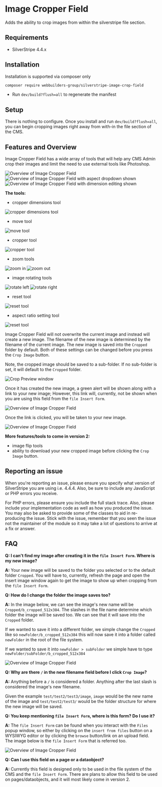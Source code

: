Image Cropper Field
=================

Adds the ability to crop images from within the silverstripe file section.

## Requirements

- SilverStripe 4.4.x

## Installation

Installation is supported via composer only

```sh
composer require webbuilders-group/silverstripe-image-crop-field
```

- Run `dev/build?flush=all` to regenerate the manifest

## Setup

There is nothing to configure. Once you install and run `dev/build?flush=all`, you can begin cropping images right away from with-in the file section of the CMS.

## Features and Overview
Image Cropper Field has a wide array of tools that will help any CMS Admin crop their images and limit the need to use external tools like Photoshop.

![Overview of Image Cropper Field](screenshots/Capture_1.jpg)
![Overview of Image Cropper Field with aspect dropdown shown](screenshots/Capture_2.jpg)
![Overview of Image Cropper Field with dimension editing shown](screenshots/Capture_3.jpg)

**The tools:**
- cropper dimensions tool

![cropper dimensions tool](screenshots/Tool_1.jpg)

- move tool

![move tool](screenshots/Tool_2.jpg)

- cropper tool

![cropper tool](screenshots/Tool_3.jpg)

- zoom tools

![zoom in](screenshots/Tool_4.jpg) ![zoom out](screenshots/Tool_5.jpg)

- image rotating tools

![rotate left](screenshots/Tool_6.jpg) ![rotate right](screenshots/Tool_7.jpg)

- reset tool

![reset tool](screenshots/Tool_8.jpg)

- aspect ratio setting tool

![reset tool](screenshots/Tool_9.jpg)

Image Cropper Field will not overwrite the current image and instead will create a new image. The filename of the new image is determined by the filename of the current image. The new image is saved into the `Cropped` folder by default. Both of these settings can be changed before you press the `Crop Image` button. 

Note, the cropped image should be saved to a sub-folder. If no sub-folder is set, it will default to the `Cropped` folder.

![Crop Preview window](screenshots/Capture_4.jpg)

Once it has created the new image, a green alert will be shown along with a link to your new image; However, this link will, currently, not be shown when you are using this field from the `file Insert Form`.

![Overview of Image Cropper Field](screenshots/Capture_5.jpg)

Once the link is clicked, you will be taken to your new image.

![Overview of Image Cropper Field](screenshots/Capture_6.jpg)

**More features/tools to come in version 2:**
- image flip tools
- ability to download your new cropped image before clicking the `Crop Image` button.

## Reporting an issue

When you're reporting an issue, please ensure you specify what version of SilverStripe you are using i.e. 4.4.4. Also, be sure to include any JavaScript or PHP errors you receive. 

For PHP errors, please ensure you include the full stack trace. Also, please include your implementation code as well as how you produced the issue. You may also be asked to provide some of the classes to aid in re-producing the issue. Stick with the issue, remember that you seen the issue not the maintainer of the module so it may take a lot of questions to arrive at a fix or answer.

## FAQ
**Q: I can't find my image after creating it in the `file Insert Form`. Where is my new image?**

**A:** Your new image will be saved to the folder you selected or to the default folder `Cropped`. You will have to, currently, refresh the page and open the insert image window again to get the image to show up when cropping from the `file Insert Form`. 

**Q: How do I change the folder the image saves too?**

**A:** In the image below, we can see the image's new name will be `Cropped/b_cropped_512x384`. The slashes in the file name determine which folder the image will be saved too. We can see that it will save into the `Cropped` folder. 

If we wanted to save it into a different folder, we simple change the `Cropped` like so `newFolder/b_cropped_512x384` this will now save it into a folder called `newFolder` in the root of the file system.

If we wanted to save it into `newFolder > subFolder` we simple have to type `newFolder/subFolder/b_cropped_512x384`

![Overview of Image Cropper Field](screenshots/Capture_5.jpg)

**Q: Why are there `/` in the new filename field before I click `Crop Image`?**

**A:** Anything before a `/` is considered a folder. Anything after the last slash is considered the image's new filename. 

Given the example `test/test2/test3/image`, `image` would be the new name of the image and `test/test2/test3/` would be the folder structure for where the new image will be saved.

**Q: You keep mentioning `file Insert Form`, where is this form? Do I use it?**

**A:** The `file Insert Form` can be found when you interact with the `Files` popup window, so either by clicking on the `insert from files` button on a WYSIWYG editor or by clicking the `browse` button/link on an upload field. The image below is the `file Insert Form` that is referred too.

![Overview of Image Cropper Field](screenshots/Capture_7.jpg)

**Q: Can I use this field on a page or a dataobject?**

**A:** Currently this field is designed only to be used in the file system of the CMS and the `file Insert Form`. There are plans to allow this field to be used on pages/dataobjects, and it will most likely come in version 2. 
